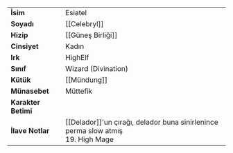 |  |  |  
|---|---|  
| **İsim** | Esiatel|  
| **Soyadı** | [[Celebryl]]|  
| **Hizip** | [[Güneş Birliği]]|  
| **Cinsiyet** | Kadın|  
| **Irk** | HighElf|  
| **Sınıf** | Wizard (Divination)|  
| **Kütük** | [[Mündung]]|  
| **Münasebet** | Müttefik|  
| **Karakter Betimi** | |  
| **İlave Notlar** | [[Delador]]'un çırağı, delador buna sinirlenince perma slow atmış<br>19. High Mage|  
